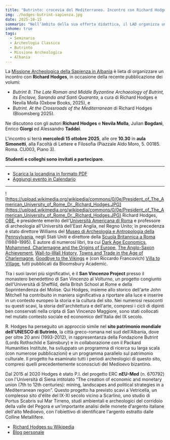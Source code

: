 ```yaml
---
title: "Butrinto: crocevia del Mediterraneo. Incontro con Richard Hodges"
img: ./hodges-butrint-sapienza.jpg
date: 2025-10-15
sommario: "Nell’àmbito della sua offerta didattica, il LAD organizza un laboratorio didattico sull’uso del Laser Aided Profiler (LAP) per la documentazione dei profili ceramici"
inhome: true
tags:
  - Seminario
  - Archeologia Classica
  - Butrinto
  - Missione Archeologica
  - Albania
---
```


La [Missione Archeologica della Sapienza in Albania](../../ricerca/missione-archeologica-sapienza-a-cuka-e-ajtoit-albania/) è lieta di organizzare un incontro con **Richard Hodges**, in occasione della recente pubblicazione dei volumi:  
- *Butrint 8. The Late Roman and Middle Byzantine Archaeology of Butrint, its Enclave, Saranda and Santi Quaranta*, a cura di  Richard Hodges e Nevila Molla (Oxbow Books, 2025), e 
- *Butrint. At the Crossroads of the Mediterranean* di Richard Hodges (Bloomsberg 2025).

Ne discutono con gli autori **Richard Hodges** e **Nevila Molla**, Julian **Bogdani**, Enrico **Giorgi** ed Alessandro **Taddei**.

L'incontro si terrà **mercoledì 15 ottobre 2025**, alle ore **10.30** in **aula Simonetti**, alla Facoltà di Lettere e Filosofia (Piazzale Aldo Moro, 5. 00185. Roma. CU003,  Piano 3).

**Studenti e colleghi sono invitati a partecipare**.

---


- [Scarica la locandina in formato PDF](./locandina-hodges-butrint-sapienza.pdf)
- [Aggiungi evento in Calendario](https://calendar.google.com/calendar/event?action=TEMPLATE&tmeid=MXF0ODU0anB2ZHQ1Y2lxZWQ4ZmQybmM4Nm0ganVsaWFuLmJvZ2RhbmlAdW5pcm9tYTEuaXQ&tmsrc=julian.bogdani%40uniroma1.it)


---

![https://upload.wikimedia.org/wikipedia/commons/0/0e/President_of_The_American_University_of_Rome_Dr._Richard_Hodges.JPG](https://upload.wikimedia.org/wikipedia/commons/0/0e/President_of_The_American_University_of_Rome_Dr._Richard_Hodges.JPG)
Richard Hodges, [OBE](https://en.wikipedia.org/wiki/Officer_of_the_Order_of_the_British_Empire), è presidente emerito dell'[Università Americana di Roma](https://aur.edu/) e professore di archeologia all'Università dell'East Anglia, nel Regno Unito; in precedenza è stato direttore Williams del [Museo di Archeologia e Antropologia della Pennsylvania](https://www.penn.museum/), negli Stati Uniti e direttore della [Scuola Britannica a Roma](https://bsr.ac.uk/about-us-history/) (1988–1995). È autore di numerosi libri, tra cui [Dark Age Economics](https://archive.org/details/darkageeconomics0000hodg), [Mohammed, Charlemagne and the Origins of Europe](https://archive.org/details/mohammedcharlema00hodg), [The Anglo-Saxon Achievement](https://archive.org/details/anglosaxonachiev00hodg), [Wall-to-Wall History](https://archaeologydataservice.ac.uk/library/browse/issue.xhtml?recordId=1006367), [Towns and Trade in the Age of Charlemagne](https://archive.org/details/townstradeinageo0000hodg), [Goodbye to the Vikings](https://www.bloomsbury.com/us/goodbye-to-the-vikings-9780715634295/) e (con Riccardo Francovich) [Villa to Village](https://www.bloomsbury.com/uk/villa-to-village-9780715631928/), tutti pubblicati da Bloomsbury Academic.

Tra i suoi lavori più significativi, è il **San Vincenzo Project** presso il monastero benedettino di San Vincenzo al Volturno, un progetto congiunto dell'Università di Sheffild, della Britsh School at Rome e della Soprintendenza del Molise. Qui Hodges, insieme allo storico dell'arte John Mitchell ha contribuito in maniera significativa a riportare alla luce e inserire in un contesto europeo la storia e la cultura del sito. Nei numerosi resoconti su questi scavi, la storia dell'architettura e dell'arte, compresi i cicli di dipinti ben conservati nella cripta di San Vincenzo Maggiore, sono stati collocati nel mutato contesto sociale ed economico dell'Italia del IX secolo.

R. Hodges ha perseguito un approccio simile nel **sito patrimonio mondiale dell'UNESCO di Butrinto**, la città greco-romana nel sud dell'Albania, dove per oltre 20 anni (1993-2012), in rappresentanza della Fondazione Butrint (Lords Rothschild e Sainsbury) e in collaborazione con il Packard Humanities Institute, ha sviluppato un programma di ricerca su larga scala (con numerose pubblicazioni) e un programma parallelo sul patrimonio culturale. Il progetto ha esaminato tutti i periodi archeologici di questo sito, compresi quelli precedentemente sconosciuti del Medioevo bizantino.

Dal 2015 al 2020 Hodges è stato P.I. del progetto ERC **nEU-Med** (n. 670792) con l'Università di Siena intitolato “The creation of economic and monetary union (7th to 12th centuries): mining, landscapes and political strategies in a Mediterranean region”. Questo progetto ha previsto scavi a Vetricella, un complesso sito d'élite del IX-XI secolo vicino a Scarlino, uno studio di Portus Scabris sul Mar Tirreno, studi ambientali e archeologici del corridoio della valle del Pegora e un'importante analisi delle monete d'argento italiane dell'alto Medioevo, con l'obiettivo di identificare l'argento estratto dalle Colline Metallifere. 

- [Richard Hodges su Wikipedia](https://en.wikipedia.org/wiki/Richard_Hodges_%28archaeologist%29)
- [Blog personale](https://www.richardhodges.net/)

